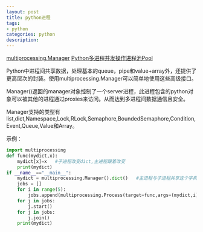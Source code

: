 ```yaml
---
layout: post
title: python进程
tags:
- python
categories: python
description:
---
```


[multiprocessing.Manager](https://www.cnblogs.com/caodneg7/p/9520069.html)
[Python多进程并发操作进程池Pool](https://www.cnblogs.com/freeman818/p/7154089.html)

Python中进程间共享数据，处理基本的queue，pipe和value+array外，还提供了更高层次的封装。使用multiprocessing.Manager可以简单地使用这些高级接口。

Manager()返回的manager对象控制了一个server进程，此进程包含的python对象可以被其他的进程通过proxies来访问。从而达到多进程间数据通信且安全。

Manager支持的类型有list,dict,Namespace,Lock,RLock,Semaphore,BoundedSemaphore,Condition,Event,Queue,Value和Array。

示例：

```python
import multiprocessing
def func(mydict,x):
    mydict[x]=x   #子进程改变dict,主进程跟着改变
    print(mydict)
if __name__=="__main__":
    mydict = multiprocessing.Manager().dict()   #主进程与子进程共享这个字典
    jobs = []
    for i in range(5):
        jobs.append(multiprocessing.Process(target=func,args=(mydict,i)))
    for j in jobs:
        j.start()
    for j in jobs:
        j.join()
    print(mydict)
```
